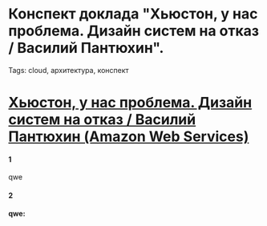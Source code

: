 # Конспект доклада "Хьюстон, у нас проблема. Дизайн систем на отказ / Василий Пантюхин".
Tags: cloud, архитектура, конспект

# [Хьюстон, у нас проблема. Дизайн систем на отказ / Василий Пантюхин (Amazon Web Services)](https://www.youtube.com/watch?v=RxWVxr4uUpI)


#### 1

qwe

#### 2

**qwe:**